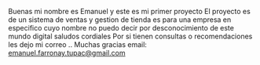 Buenas mi nombre es Emanuel y este es mi primer proyecto
El proyecto es de un sistema de ventas y gestion de tienda
es para una empresa en especifico cuyo nombre no puedo decir por desconocimiento
de este mundo digital
saludos cordiales
Por si tienen consultas o recomendaciones les dejo mi correo ..
Muchas gracias
email: emanuel.farronay.tupac@gmail.com
